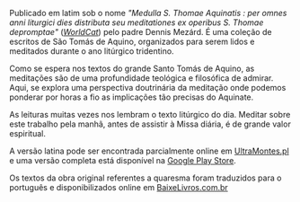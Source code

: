 Publicado em latim sob o nome *"Medulla S. Thomae Aquinatis : per omnes anni liturgici dies distributa seu meditationes ex operibus S. Thomae depromptae"* (*[WorldCat](https://www.worldcat.org/title/medulla-s-thomae-aquinatis-per-omnes-anni-liturgici-dies-distributa-seu-meditationes-ex-operibus-s-thomae-depromptae/oclc/757887571)*) pelo padre Dennis Mezárd. É uma coleção de escritos de São Tomás de Aquino, organizados para serem lidos e meditados durante o ano litúrgico tridentino.
 
Como se espera nos textos do grande Santo Tomás de Aquino, as meditações são de uma profundidade teológica e filosófica de admirar. Aqui, se explora uma perspectiva doutrinária da meditação onde podemos ponderar por horas a fio as implicações tão precisas do Aquinate.
 
As leituras muitas vezes nos lembram o texto litúrgico do dia. Meditar sobre este trabalho pela manhã, antes de assistir à Missa diária, é de grande valor espiritual.
 
A versão latina pode ser encontrada parcialmente online em [UltraMontes.pl](https://www.ultramontes.pl/medulla_s_thomae.htm) e uma versão completa está disponível na [Google Play Store](https://play.google.com/store/books/details/Denys_Mezard_Medulla_S_Thomae_Aquinatis_per_omnes?id=RJVtb_2KQ_4C).
 
Os textos da obra original referentes a quaresma foram traduzidos para o português e disponibilizados online em [BaixeLivros.com.br](https://www.baixelivros.com.br/religiao/meditacoes-para-a-quaresma-santo-tomas-de-aquino)